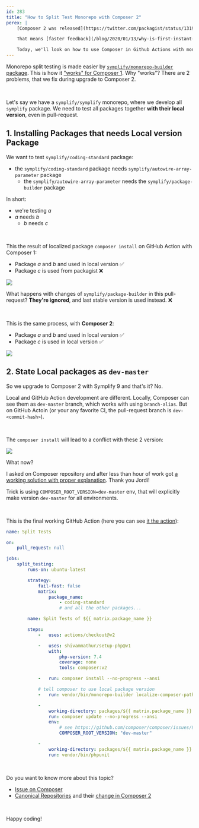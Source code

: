 ```yaml
---
id: 283
title: "How to Split Test Monorepo with Composer 2"
perex: |
    [Composer 2 was released](https://twitter.com/packagist/status/1319945203797708800) this week. It brings **massive `composer install/update` performance** improvement of [150-200 %](https://blog.packagist.com/composer-2-0-is-now-available).

    That means [faster feedback](/blog/2020/01/13/why-is-first-instant-feedback-crucial-to-developers/) from CI and faster monorepo testing.

    Today, we'll look on how to use Composer in Github Actions with monorepo split testing and what to avoid.
---
```


Monorepo split testing is made easier by [`symplify/monorepo-builder` package](https://github.com/symplify/monorepo-builder). This is how it ["works" for Composer 1](/blog/2020/02/10/how-to-test-monorepo-after-split-before-actual-split/). Why "works"? There are 2 problems, that we fix during upgrade to Composer 2.

<br>

Let's say we have a `symplify/symplify` monorepo, where we develop all `symplify` package. We need to test all packages together **with their local version**, even in pull-request.

## 1. Installing Packages that needs Local version Package

We want to test `symplify/coding-standard` package:

- the `symplify/coding-standard` package needs `symplify/autowire-array-parameter` package
    - the `symplify/autowire-array-parameter` needs the `symplify/package-builder` package

In short:

- we're testing *a*
- *a* needs *b*
    - *b* needs *c*

<br>

This the result of localized package `composer install` on GitHub Action with Composer 1:

- Package *a* and *b* and used in local version ✅
- Package *c* is used from packagist ❌

<img src="/assets/images/posts/2020/test_split_composer_2_require_3rd_package_fail.png" class="img-thumbnail">

What happens with changes of `symplify/package-builder` in this pull-request? **They're ignored**, and last stable version is used instead. ❌

<br>

This is the same process, with **Composer 2**:

- Package *a* and *b* and used in local version ✅
- Package *c* is used in local version ✅

<img src="/assets/images/posts/2020/test_split_composer_2_require_3rd_package_fixed.png" class="img-thumbnail">


## 2. State Local packages as `dev-master`

So we upgrade to Composer 2 with Symplify 9 and that's it? No.

Local and GitHub Action development are different. Locally, Composer can see them as `dev-master` branch, which works with using `branch-alias`. But on GitHub Actoin (or your any favorite CI, the pull-request branch is `dev-<commit-hash>`).

<br>

The `composer install` will lead to a conflict with these 2 version:

<img src="/assets/images/posts/2020/test_split_composer_2_require_3rd_package_mess.png" class="img-thumbnail">

What now?

I asked on Composer repository and after less than hour of work got [a working solution with proper explanation](https://github.com/composer/composer/issues/9368#issuecomment-718198161). Thank you Jordi!

Trick is using `COMPOSER_ROOT_VERSION=dev-master` env, that will explicitly make version `dev-master` for all environments.

<br>

This is the final working GitHub Action (here you can see [it the action](https://github.com/symplify/symplify/blob/40dbc8005754254aee31316b9082826f30b51577/.github/workflows/split_tests.yaml)):

```yaml
name: Split Tests

on:
    pull_request: null

jobs:
    split_testing:
        runs-on: ubuntu-latest

        strategy:
            fail-fast: false
            matrix:
                package_name:
                    - coding-standard
                    # and all the other packages...

        name: Split Tests of ${{ matrix.package_name }}

        steps:
            -   uses: actions/checkout@v2

            -   uses: shivammathur/setup-php@v1
                with:
                    php-version: 7.4
                    coverage: none
                    tools: composer:v2

            -   run: composer install --no-progress --ansi

            # tell composer to use local package version
            -   run: vendor/bin/monorepo-builder localize-composer-paths packages/${{ matrix.package_name }}/composer.json --ansi

            -
                working-directory: packages/${{ matrix.package_name }}
                run: composer update --no-progress --ansi
                env:
                    # see https://github.com/composer/composer/issues/9368#issuecomment-718112361
                    COMPOSER_ROOT_VERSION: "dev-master"

            -
                working-directory: packages/${{ matrix.package_name }}
                run: vendor/bin/phpunit
```

<br>

Do you want to know more about this topic?

- [Issue on Composer](https://github.com/composer/composer/issues/9368)
- [Canonical Repositories](https://getcomposer.org/doc/articles/repository-priorities.md#canonical-repositories) and their [change in Composer 2](https://getcomposer.org/doc/articles/repository-priorities.md#default-behavior)

<br>

Happy coding!
